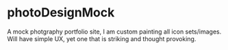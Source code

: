 # photoDesignMock
A mock photgraphy portfolio site, I am custom painting all icon sets/images. Will have simple UX, yet one that is striking and thought provoking.
